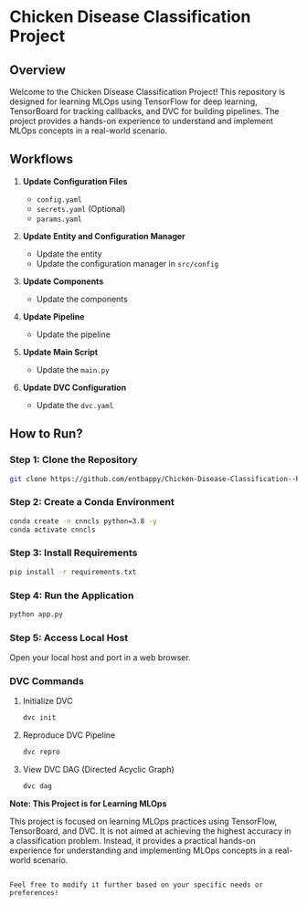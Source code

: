 # Chicken Disease Classification Project

## Overview

Welcome to the Chicken Disease Classification Project! This repository is designed for learning MLOps using TensorFlow for deep learning, TensorBoard for tracking callbacks, and DVC for building pipelines. The project provides a hands-on experience to understand and implement MLOps concepts in a real-world scenario.

## Workflows

1. **Update Configuration Files**

   - `config.yaml`
   - `secrets.yaml` (Optional)
   - `params.yaml`

2. **Update Entity and Configuration Manager**

   - Update the entity
   - Update the configuration manager in `src/config`

3. **Update Components**

   - Update the components

4. **Update Pipeline**

   - Update the pipeline

5. **Update Main Script**

   - Update the `main.py`

6. **Update DVC Configuration**
   - Update the `dvc.yaml`

## How to Run?

### Step 1: Clone the Repository

```bash
git clone https://github.com/entbappy/Chicken-Disease-Classification--Project
```

### Step 2: Create a Conda Environment

```bash
conda create -n cnncls python=3.8 -y
conda activate cnncls
```

### Step 3: Install Requirements

```bash
pip install -r requirements.txt
```

### Step 4: Run the Application

```bash
python app.py
```

### Step 5: Access Local Host

Open your local host and port in a web browser.

### DVC Commands

1. Initialize DVC

   ```bash
   dvc init
   ```

2. Reproduce DVC Pipeline

   ```bash
   dvc repro
   ```

3. View DVC DAG (Directed Acyclic Graph)
   ```bash
   dvc dag
   ```

**Note: This Project is for Learning MLOps**

This project is focused on learning MLOps practices using TensorFlow, TensorBoard, and DVC. It is not aimed at achieving the highest accuracy in a classification problem. Instead, it provides a practical hands-on experience for understanding and implementing MLOps concepts in a real-world scenario.

```

Feel free to modify it further based on your specific needs or preferences!
```
